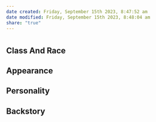```yaml
---
date created: Friday, September 15th 2023, 8:47:52 am
date modified: Friday, September 15th 2023, 8:48:04 am
share: "true"
---
```

# 
## Class And Race

## Appearance

## Personality

## Backstory

